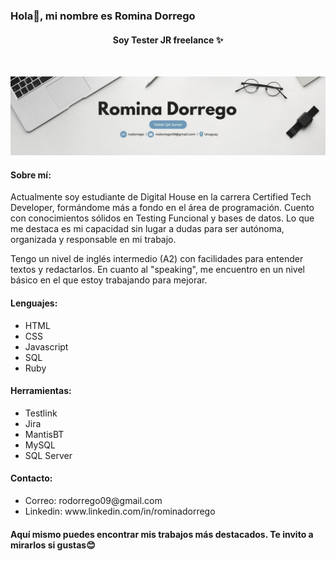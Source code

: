 ### Hola👋, mi nombre es Romina Dorrego
<center><h4>Soy Tester JR freelance ✨</h4></center>
<br>
  
![img](https://raw.githubusercontent.com/rodorrego/rodorrego/main/assets/banner.jpg)

<h4>Sobre mí:</h4>
<p>Actualmente soy estudiante de Digital House en la carrera Certified Tech Developer, formándome más a fondo en el área de programación. Cuento con conocimientos sólidos en Testing Funcional y bases de datos. Lo que me destaca es mi capacidad sin lugar a dudas para ser autónoma, organizada y responsable en mi trabajo.</p>
<p>Tengo un nivel de inglés intermedio (A2) con facilidades para entender textos y redactarlos. En cuanto al "speaking", me encuentro en un nivel básico en el que estoy trabajando para mejorar.</p>

<h4>Lenguajes:</h4>
  <ul>
    <li>HTML</li>
    <li>CSS</li>
    <li>Javascript</li>
    <li>SQL</li>
    <li>Ruby</li>
  </ul>

<h4>Herramientas:</h4>
  <ul>
    <li>Testlink</li>
    <li>Jira</li>
    <li>MantisBT</li>
    <li>MySQL</li>
    <li>SQL Server</li>
  </ul>
  
<h4>Contacto:</h4>
  <ul>
    <li>Correo: rodorrego09@gmail.com</li>
    <li>Linkedin: www.linkedin.com/in/rominadorrego</li>
  </ul>
  
<h4>Aquí mismo puedes encontrar mis trabajos más destacados. Te invito a mirarlos si gustas😊</h4>

